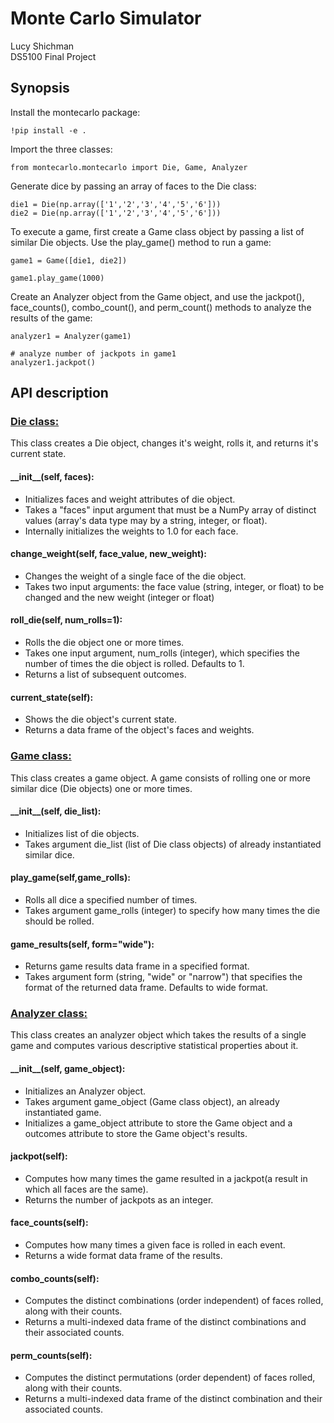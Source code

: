 # Monte Carlo Simulator
Lucy Shichman \
DS5100 Final Project
## Synopsis
Install the montecarlo package:
```
!pip install -e .
```
Import the three classes:
```
from montecarlo.montecarlo import Die, Game, Analyzer
```
Generate dice by passing an array of faces to the Die class:
```
die1 = Die(np.array(['1','2','3','4','5','6']))
die2 = Die(np.array(['1','2','3','4','5','6']))
```
To execute a game, first create a Game class object by passing a list of similar Die objects. Use the play_game() method to run a game:
```
game1 = Game([die1, die2])
```
```
game1.play_game(1000)
```
Create an Analyzer object from the Game object, and use the jackpot(), face_counts(), combo_count(), and perm_count() methods to analyze the results of the game:
```
analyzer1 = Analyzer(game1)
```
```
# analyze number of jackpots in game1
analyzer1.jackpot()
```
## API description
### <ins>Die class:</ins> 
This class creates a Die object, changes it's weight, rolls it, and returns it's current state.
#### \_\_init__(self, faces): 
* Initializes faces and weight attributes of die object.
* Takes a "faces" input argument that must be a NumPy array of distinct values (array's data type may by a string, integer, or float).
* Internally initializes the weights to 1.0 for each face. 
#### change_weight(self, face_value, new_weight):
* Changes the weight of a single face of the die object.
* Takes two input arguments: the face value (string, integer, or float) to be changed and the new weight (integer or float)
#### roll_die(self, num_rolls=1):
* Rolls the die object one or more times.
* Takes one input argument, num_rolls (integer), which specifies the number of times the die object is rolled. Defaults to 1.
* Returns a list of subsequent outcomes.
#### current_state(self):
* Shows the die object's current state.
* Returns a data frame of the object's faces and weights.
### <ins>Game class:</ins>
This class creates a game object. A game consists of rolling one or more similar dice (Die objects) one or more times.
#### \_\_init__(self, die_list):
* Initializes list of die objects.
* Takes argument die_list (list of Die class objects) of already instantiated similar dice.
#### play_game(self,game_rolls):
* Rolls all dice a specified number of times.
* Takes argument game_rolls (integer) to specify how many times the die should be rolled.
#### game_results(self, form="wide"):
* Returns game results data frame in a specified format.
* Takes argument form (string, "wide" or "narrow") that specifies the format of the returned data frame. Defaults to wide format.
### <ins>Analyzer class:</ins>
This class creates an analyzer object which takes the results of a single game and computes various descriptive statistical properties about it.
#### \_\_init__(self, game_object):
* Initializes an Analyzer object.
* Takes argument game_object (Game class object), an already instantiated game.
* Initializes a game_object attribute to store the Game object and a outcomes attribute to store the Game object's results.
#### jackpot(self):
* Computes how many times the game resulted in a jackpot(a result in which all faces are the same).
* Returns the number of jackpots as an integer.
#### face_counts(self):
* Computes how many times a given face is rolled in each event.
* Returns a wide format data frame of the results.
#### combo_counts(self):
* Computes the distinct combinations (order independent) of faces rolled, along with their counts.
* Returns a multi-indexed data frame of the distinct combinations and their associated counts.
#### perm_counts(self):
* Computes the distinct permutations (order dependent) of faces rolled, along with their counts.
* Returns a multi-indexed data frame of the distinct combination and their associated counts.
